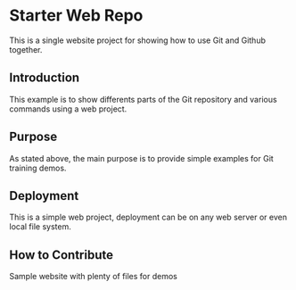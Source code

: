 # Starter Web Repo

This is a single website project for showing how to use Git and Github together.

## Introduction

This example is to show differents parts of the Git repository and various commands using a web project.

## Purpose

As stated above, the main purpose is to provide simple examples for Git training demos.
## Deployment 

This is a simple web project, deployment can be on any web server or even local file system.
## How to Contribute


Sample website with plenty of files for demos